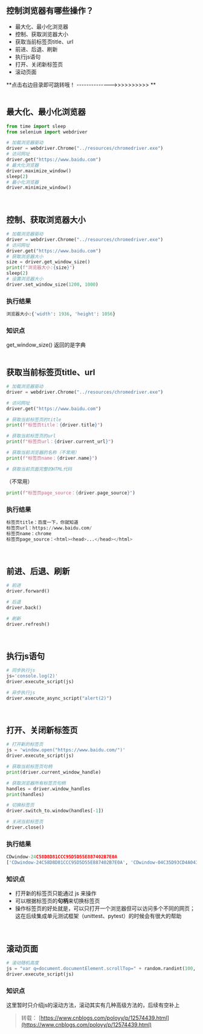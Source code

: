 
## **控制浏览器有哪些操作？**
- 最大化、最小化浏览器
- 控制、获取浏览器大小
- 获取当前标签页title、url
- 前进、后退、刷新
- 执行js语句
- 打开、关闭新标签页
- 滚动页面

**点击右边目录即可跳转哦！ -------------->>>>>>>>>> **  
 

## 最大化、最小化浏览器

```python
from time import sleep
from selenium import webdriver

# 加载浏览器驱动
driver = webdriver.Chrome("../resources/chromedriver.exe")
# 访问网址
driver.get("https://www.baidu.com")
# 最大化浏览器
driver.maximize_window()
sleep(2)
# 最小化浏览器
driver.minimize_window()
```
 

## 控制、获取浏览器大小

```python
# 加载浏览器驱动
driver = webdriver.Chrome("../resources/chromedriver.exe")
# 访问网址
driver.get("https://www.baidu.com")
# 获取浏览器大小
size = driver.get_window_size()
print(f"浏览器大小:{size}")
sleep(2)
# 设置浏览器大小
driver.set_window_size(1200, 1000)
```

### 执行结果

```python
浏览器大小:{'width': 1936, 'height': 1056}
```

### 知识点
get_window_size() 返回的是字典  
 

## 获取当前标签页title、url

```python
# 加载浏览器驱动
driver = webdriver.Chrome("../resources/chromedriver.exe")

# 访问网址
driver.get("https://www.baidu.com")

# 获取当前标签页的title
print(f"标签页title：{driver.title}")

# 获取当前标签页的url
print(f"标签页url：{driver.current_url}")

# 获取当前浏览器的名称（不常用）
print(f"标签页name：{driver.name}")

# 获取当前页面完整的HTML代码

```
  
（不常用）
```python
print(f"标签页page_source：{driver.page_source}")
```

### 执行结果

```python
标签页title：百度一下，你就知道
标签页url：https://www.baidu.com/
标签页name：chrome
标签页page_source：<html><head>...</head></html>

```
 

## 前进、后退、刷新

```python
# 前进
driver.forward()

# 后退
driver.back()

# 刷新
driver.refresh()

```
 

## 执行js语句

```python
# 同步执行js
js='console.log(2)'
driver.execute_script(js)

# 异步执行js
driver.execute_async_script("alert(2)")

```
 

## 打开、关闭新标签页

```python
# 打开新的标签页
js = 'window.open("https://www.baidu.com/")'
driver.execute_script(js)

# 获取当前标签页句柄
print(driver.current_window_handle)

# 获取浏览器所有标签页句柄
handles = driver.window_handles
print(handles)

# 切换标签页
driver.switch_to.window(handles[-1])

# 关闭当前标签页
driver.close()

```

### 执行结果

```python
CDwindow-24C58D8D81CCC95D5D55E887402B7E0A
['CDwindow-24C58D8D81CCC95D5D55E887402B7E0A', 'CDwindow-04C35D93CD4A04351BAC1CFFA36378CA', 'CDwindow-AC59AC67423FB8463AF0C534C7A47098']

```

### 知识点

- 打开新的标签页只能通过 js 来操作
- 可以根据标签页的**句柄**来切换标签页
- 操作标签页的好处就是，可以只打开一个浏览器但可以访问多个不同的网页；这在后续集成单元测试框架（unittest、pytest）的时候会有很大的帮助

 

## 滚动页面

```python
# 滚动随机高度
js = "var q=document.documentElement.scrollTop=" + random.randint(100, 999)
driver.execute_script(js)
```

### 知识点
这里暂时只介绍js的滚动方法，滚动其实有几种高级方法的，后续有空补上

> 转载： [https://www.cnblogs.com/poloyy/p/12574439.html](https://www.cnblogs.com/poloyy/p/12574439.html)


